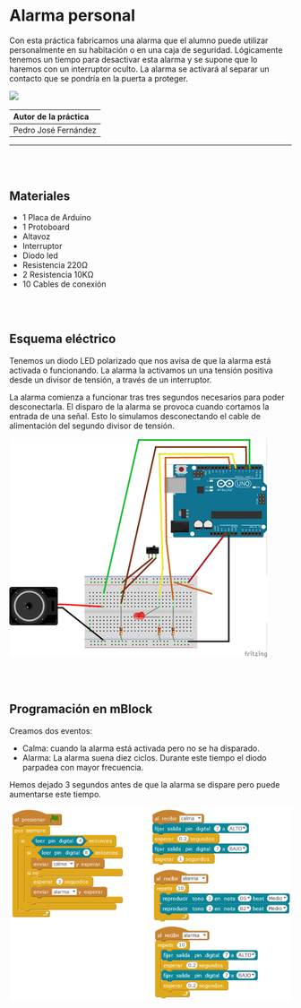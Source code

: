 # Alarma personal

Con esta práctica fabricamos una alarma que el alumno puede utilizar personalmente en su habitación o en una caja de seguridad. Lógicamente tenemos un tiempo para desactivar esta alarma y se supone que lo haremos con un interruptor oculto. La alarma se activará al separar un contacto que se pondría en la puerta a proteger.

![](practica.gif)

| Autor de la práctica |
| :---                 |
| Pedro José Fernández |

---


<br><br>


## Materiales

- 1 Placa de Arduino
- 1 Protoboard
- Altavoz
- Interruptor
- Diodo led
- Resistencia 220Ω
- 2 Resistencia 10KΩ 
- 10 Cables de conexión



<br><br>


## Esquema eléctrico

Tenemos un diodo LED polarizado que nos avisa de que la alarma está activada o funcionando. La alarma la activamos un una tensión positiva desde un divisor de tensión, a través de un interruptor.

La alarma comienza a funcionar tras tres segundos necesarios para poder desconectarla. El disparo de la alarma se provoca cuando cortamos la entrada de una señal. Esto lo simulamos desconectando el cable de alimentación del segundo divisor de tensión.  

![](fritzing.png)


<br><br>


## Programación en mBlock

Creamos dos eventos:
-	Calma: cuando la alarma está activada pero no se ha disparado. 
-	Alarma: La alarma suena diez ciclos. Durante este tiempo el diodo parpadea con mayor frecuencia.

Hemos dejado 3 segundos antes de que la alarma se dispare pero puede aumentarse este tiempo.

![](mblock.png)